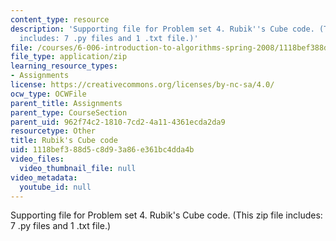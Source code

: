 ```yaml
---
content_type: resource
description: 'Supporting file for Problem set 4. Rubik''s Cube code. (This zip file
  includes: 7 .py files and 1 .txt file.)'
file: /courses/6-006-introduction-to-algorithms-spring-2008/1118bef388d5c8d93a86e361bc4dda4b_ps4_rubik.zip
file_type: application/zip
learning_resource_types:
- Assignments
license: https://creativecommons.org/licenses/by-nc-sa/4.0/
ocw_type: OCWFile
parent_title: Assignments
parent_type: CourseSection
parent_uid: 962f74c2-1810-7cd2-4a11-4361ecda2da9
resourcetype: Other
title: Rubik's Cube code
uid: 1118bef3-88d5-c8d9-3a86-e361bc4dda4b
video_files:
  video_thumbnail_file: null
video_metadata:
  youtube_id: null
---
```

Supporting file for Problem set 4. Rubik's Cube code. (This zip file includes: 7 .py files and 1 .txt file.)